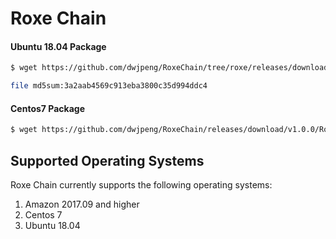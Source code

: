 # Roxe Chain


#### Ubuntu 18.04  Package 


```sh
$ wget https://github.com/dwjpeng/RoxeChain/tree/roxe/releases/download/v1.0.0/RoxeChain-1.0.0.ubuntu-18.04-x86_64.zip

file md5sum:3a2aab4569c913eba3800c35d994ddc4
```

#### Centos7 Package 

```sh
$ wget https://github.com/dwjpeng/RoxeChain/releases/download/v1.0.0/RoxeChain-1.0.0.x86_64-0.x86_64.zip

```


## Supported Operating Systems

Roxe Chain currently supports the following operating systems:

1. Amazon 2017.09 and higher
2. Centos 7
3. Ubuntu 18.04

